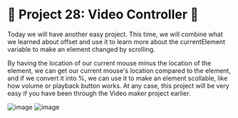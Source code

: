 
# 🎯 Project 28: Video Controller 🥁

Today we will have another easy project. This time, we will combine what we learned about offset and use it to learn more about the currentElement variable to make an element changed by scrolling. 

By having the location of our current mouse minus the location of the element, we can get our current mouse's location compared to the element, and if we convert it into %, we can use it to make an element scollable, like how volume or playback button works. At any case, this project will be very easy if you have been through the Video maker project earlier.

![image](https://github.com/user-attachments/assets/cf13e3b9-84c7-45ed-9aa5-900a495bac29)
![image](https://github.com/user-attachments/assets/7e119867-be14-42cd-86f6-8507a9822519)
